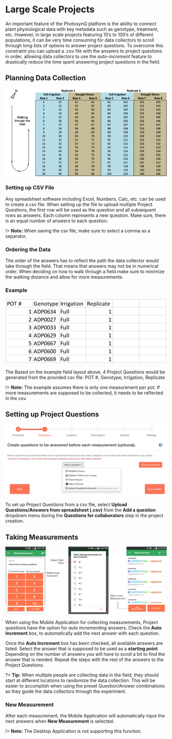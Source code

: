 # Large Scale Projects

An important feature of the PhotosynQ platform is the ability to connect plant physiological data with key metadata such as genotype, treatment, etc. However, in large scale projects featuring 10’s to 100’s of different populations, it can be very time consuming for data collectors to scroll through long lists of options to answer project questions. To overcome this constraint you can upload a .csv file with the answers to project questions in order, allowing data collectors to use the *auto-increment* feature to drastically reduce the time spent answering project questions in the field.

## Planning Data Collection

![Example layout for a field experiment](images/project-field-layout.png)

### Setting up CSV File

Any spreadsheet software including Excel, Numbers, Calc, etc. can be used to create a csv file. When setting up the file to upload multiple Project Questions, the first row will be used as the question and all subsequent rows as answers. Each column represents a new question. Make sure, there is an equal number of answers to each question.

!> **Note:** When saving the csv file, make sure to select a comma as a separator.

### Ordering the Data

The order of the answers has to reflect the path the data collector would take through the field. That means that answers may not be in numerical order. When deciding on how to walk through a field make sure to minimize the walking distance and allow for more measurements.

### Example

![Generating 4 Project Questions from a csv file](images/project-question-csv.png)

The Based on the example field layout above, 4 Project Questions would be generated from the provided csv file: POT #, Genotype, Irrigation, Replicate

!> **Note:** The example assumes there is only one measurement per pot. If more measurements are supposed to be collected, it needs to be reflected in the csv.

## Setting up Project Questions

![Adding Project Questions from a csv file](images/upload-project-questions.png)

To set up Project Questions from a csv file, select **Upload Questions/Answers from spreadsheet (.csv)** from the **Add a question** dropdown menu during the **Questions for collaborators** step in the project creation.

## Taking Measurements

![Use Auto Increment to answer Questions for new measurements automatically](images/auto-increment-questions.png)

When using the Mobile Application for collecting measurements, Project questions have the option for *auto incrementing* answers. Check the **Auto Increment** box, to automatically add the next answer with each question.

Once the **Auto Increment** box has been checked, all available answers are listed. Select the answer that is supposed to be used as a **starting point**. Depending on the number of answers you will have to scroll a bit to find the answer that is needed. Repeat the steps with the rest of the answers to the Project Questions.

?> **Tip:** When multiple people are collecting data in the field, they should start at different locations to randomize the data collection. This will be easier to accomplish when using the preset Question/Answer combinations as they guide the data collectors through the experiment.

### New Measurement

After each measurement, the Mobile Application will automatically input the next answers when **New Measurement** is selected.

!> **Note:** The Desktop Application is not supporting this function.
